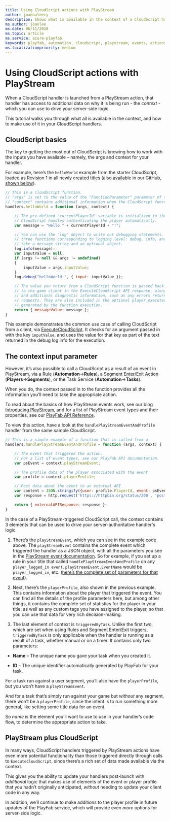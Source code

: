 ```yaml
---
title: Using CloudScript actions with PlayStream
author: joannaleecy
description: Shows what is available in the context of a CloudScript handler launched from a PlayStream action, and how to make use of it.
ms.author: joanlee
ms.date: 06/11/2018
ms.topic: article
ms.service: azure-playfab
keywords: playfab, automation, cloudscript, playstream, events, actions
ms.localizationpriority: medium
---
```


# Using CloudScript actions with PlayStream

When a CloudScript handler is launched from a PlayStream action, that handler has access to additional data on why it is being run - the *context* - which you can use to drive your server-side logic.

This tutorial walks you through what all is available in the context, and how to make use of it in your CloudScript handlers.

## CloudScript basics

The key to getting the most out of CloudScript is knowing how to work with the inputs you have available – namely, the args and context for your handler.

For example, here’s the `helloWorld` example from the starter CloudScript, loaded as Revision 1 in all newly created titles (also available in our GitHub, [shown below](https://github.com/PlayFab/CloudScriptSamples/tree/master/BasicSample)).

```javascript
// This is a CloudScript function.
// "args" is set to the value of the "FunctionParameter" parameter of the ExecuteCloudScript API.
// "context" contains additional information when the CloudScript function is called from a PlayStream action.
handlers.helloWorld = function (args, context) {

    // The pre-defined "currentPlayerId" variable is initialized to the PlayFab ID of the player logged-in on the game client.
    // CloudScript handles authenticating the player automatically.
    var message = "Hello " + currentPlayerId + "!";

    // You can use the "log" object to write out debugging statements. It has
    // three functions corresponding to logging level: debug, info, and error. These functions
    // take a message string and an optional object.
    log.info(message);
    var inputValue = null;
    if (args != null && args != undefined)
    {
        inputValue = args.inputValue;
    }
    log.debug("helloWorld:", { input: inputValue });

    // The value you return from a CloudScript function is passed back
    // to the game client in the ExecuteCloudScript API response, along with any log statements
    // and additional diagnostic information, such as any errors returned by API calls or external HTTP
    // requests. They are also included in the optional player_executed_cloudscript PlayStream event
    // generated by the function execution.
    return { messageValue: message };
}
```

This example demonstrates the common use case of calling CloudScript from a client, via [ExecuteCloudScript](xref:titleid.playfabapi.com.client.server-sidecloudscript.executecloudscript). It checks for an argument passed in with the key `inputValue`, and uses the value for that key as part of the text returned in the debug log info for the execution.

## The context input parameter

However, it’s also possible to call a CloudScript as a result of an event in PlayStream, via a Rule (**Automation**->**Rules**), a Segment Enter/Exit Action (**Players**->**Segments**), or the Task Service (**Automation**->**Tasks**).

When you do, the context passed in to the function provides all the information you’ll need to take the appropriate action.

To read about the basics of how PlayStream events work, see our blog [Introducing PlayStream](https://blog.playfab.com/blog/introducing-playstream/), and for a list of PlayStream event types and their properties, see our [PlayFab API Reference](../../api-references/index.md).

To view this action, have a look at the `handlePlayStreamEventAndProfile` handler from the same sample CloudScript.

```javascript
// This is a simple example of a function that is called from a
handlers.handlePlayStreamEventAndProfile = function (args, context) {

    // The event that triggered the action.
    // For a list of event types, see our PlayFab API documentation.
    var psEvent = context.playStreamEvent;

    // The profile data of the player associated with the event
    var profile = context.playerProfile;

    // Post data about the event to an external API
    var content = JSON.stringify({user: profile.PlayerId, event: psEvent.EventName});
    var response = http.request('https://httpbin.org/status/200', 'post', content, 'application/json', null, true);

    return { externalAPIResponse: response };
}
```

In the case of a PlayStream-triggered CloudScript call, the context contains 3 elements that can be used to drive your server-authoritative handler's logic.

1. There’s the `playStreamEvent`, which you can see in the example code above. The `playStreamEvent` contains the complete event which triggered the handler as a JSON object, with all the parameters you see in the [PlayStream event documentation](../../api-references/events/index.md). So for example, if you set up a rule in your title that called `handlePlayStreamEventAndProfile` on any `player_logged_in event`, `playStreamEvent.EventName` would be `player_logged_in`, etc. ([here’s the complete set of parameters for that event](../../api-references/events/player-logged-in.md)).

1. Next, there’s the `playerProfile`, also shown in the previous example. This contains information about the player that triggered the event. You can find all the details of the profile parameters here, but among other things, it contains the complete set of statistics for the player in your title, as well as any custom tags you have assigned to the player, so that you can use that data for very rich decision-making.

1. The last element of context is `triggeredByTask`. Unlike the first two, which are set when using Rules and Segment Enter/Exit triggers, `triggeredByTask` is only applicable when the handler is running as a result of a task, whether manual or on a timer. It contains only two parameters:

- **Name** – The unique name you gave your task when you created it.

- **ID** – The unique identifier automatically generated by PlayFab for your task.

For a task run against a user segment, you’ll also have the `playerProfile`, but you won’t have a `playStreamEvent`.

And for a task that’s simply run against your game but *without* any segment, there won’t be a `playerProfile`, since the intent is to run something more general, like setting some title data for an event.

So *name* is the element you’ll want to use to use in your handler’s code flow, to determine the appropriate action to take.

## PlayStream plus CloudScript

In many ways, CloudScript handlers triggered by PlayStream actions have even more potential functionality than those triggered directly through calls to `ExecuteCloudScript`, since there’s a rich set of data made available via the context.

This gives you the ability to update your handlers post-launch with *additional* logic that makes use of elements of the event or player profile that you hadn’t originally anticipated, *without* needing to update your client code in any way.

In addition, we’ll continue to make additions to the player profile in future updates of the PlayFab service, which will provide even *more* options for server-side logic.
